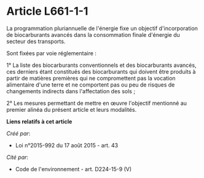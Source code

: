 # Article L661-1-1

La programmation pluriannuelle de l'énergie fixe un objectif d'incorporation de biocarburants avancés dans la consommation
finale d'énergie du secteur des transports.

Sont fixées par voie réglementaire :

1° La liste des biocarburants conventionnels et des biocarburants avancés, ces derniers étant constitués des biocarburants
qui doivent être produits à partir de matières premières qui ne compromettent pas la vocation alimentaire d'une terre et ne
comportent pas ou peu de risques de changements indirects dans l'affectation des sols ;

2° Les mesures permettant de mettre en œuvre l'objectif mentionné au premier alinéa du présent article et leurs modalités.

**Liens relatifs à cet article**

_Créé par_:

  - Loi n°2015-992 du 17 août 2015 - art. 43

_Cité par_:

  - Code de l'environnement - art. D224-15-9 (V)
